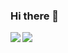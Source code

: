 ### Hi there 👋

<!-- [![kokoro-hart's GitHub stats](https://github-readme-stats.vercel.app/api?username=kokoro-hart&theme=transparent&show_icons=true)](https://github.com/kokoro-hart/github-readme-stats)
[![Top Langs](https://github-readme-stats.vercel.app/api/top-langs/?username=kokoro-hart&layout=compact&theme=transparent)](https://github.com/kokoro-hart/github-readme-stats) -->

<a href="https://github.com/kokoro-hart/github-readme-stats">
  <img align="left" src="https://github-readme-stats.vercel.app/api?username=kokoro-hart&theme=transparent&show_icons=true" />
</a>
<a href="https://github.com/kokoro-hart/github-readme-stats">
  <img align="left" src="https://github-readme-stats.vercel.app/api/top-langs/?username=kokoro-hart&layout=compact&theme=transparent" />
</a>

<!--
**kokoro-hart/kokoro-hart** is a ✨ _special_ ✨ repository because its `README.md` (this file) appears on your GitHub profile.
Here are some ideas to get you started:
- 🔭 I’m currently working on ...
- 🌱 I’m currently learning ...
- 👯 I’m looking to collaborate on ...
- 🤔 I’m looking for help with ...
- 💬 Ask me about ...
- 📫 How to reach me: ...
- 😄 Pronouns: ...
- ⚡ Fun fact: ...
-->
